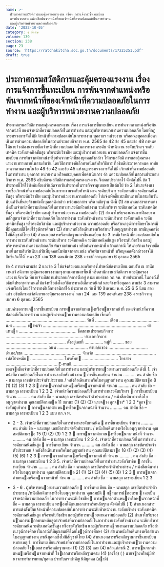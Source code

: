 ```yaml
---
name: >-
  ประกาศกรมสวัสดิการและคุ้มครองแรงงาน เรื่อง การแจ้งการขึ้นทะเบียน
  การพ้นจากตำแหน่งหรือพ้นจากหน้าที่ของเจ้าหน้าที่ความปลอดภัยในการทำงาน
  และผู้บริหารหน่วยงานความปลอดภัย
date: '2022-10-05'
category: ง พิเศษ
volume: 139
section: 238
page: 23
source: 'https://ratchakitcha.soc.go.th/documents/17225251.pdf'
draft: true
---
```


# ประกาศกรมสวัสดิการและคุ้มครองแรงงาน เรื่อง การแจ้งการขึ้นทะเบียน การพ้นจากตำแหน่งหรือพ้นจากหน้าที่ของเจ้าหน้าที่ความปลอดภัยในการทำงาน และผู้บริหารหน่วยงานความปลอดภัย

ประกาศกรมสวัสดิการและคุ้มครองแรงงาน เรื่อง การแจ้งการขึ้นทะเบียน การพ้นจากตาแหน่งหรือพ้นจากหน้าที่ ของเจ้าหน้าที่ความปลอดภัยในการทำงาน และผู้บริหารหน่วยงานความปลอดภัย โดยที่กฎกระทรวงการจัดให้มีเจ้าหน้าที่ความปลอดภัยในการทางาน บุคลากร หน่วยงาน หรือคณะบุคคลเพื่อดาเนินการด้านความปลอดภัยในสถานประกอบกิจการ พ.ศ. 2565 ข้อ 42 ข้อ 45 และข้อ 48 กาหนดให้นายจ้างต้องนารายชื่อเจ้าหน้าที่ความปลอดภัยในการทางานระดับ หัวหน้างาน ระดับบริหาร ระดับเทคนิค ระดับเทคนิคขั้นสูง หรือระดับวิชาชีพ และผู้บริหารหน่วยงาน ความปลอดภัย แจ้งการขึ้นทะเบียน การพ้นจากตำแหน่งหรือพ้นจากหน้าที่ของบุคคลดังกล่าว ให้กรมสวัสดิ การและคุ้มครองแรงงานทราบภายในสามสิบวัน โดยวิธีการทางอิเล็กทรอนิกส์หรือวิธีการ ที่อธิบดีประกาศกาหนด อาศัยอานาจตามความในข้อ 48 ข้อ 42 และข้อ 45 แห่งกฎกระทรวงการจัดให้มี เจ้าหน้าที่ความปลอดภัยในการทำงาน บุคลากร หน่วยงาน หรือคณะบุคคลเพื่อดำเนินการ ด้า นความปลอดภัยในสถานประกอบกิจการ พ.ศ. 2565 อธิบดีกรมสวัสดิการและคุ้มครองแรงงาน จึงออกประกาศไว้ ดังต่อไปนี้ ข้อ 1 ประกาศนี้ให้ใช้บังคับตั้งแต่วันถัดจากวันประกาศในราชกิจจานุเบกษาเป็นต้นไป ข้อ 2 ให้นายจ้างนารายชื่อเจ้าหน้าที่ความปลอดภัยในการทางานระดับหัวหน้างาน ระดับบริหาร ระดับเทคนิค ระดับเทคนิคขั้นสูง หรือระดับวิชาชีพ และผู้บริหารหน่วยงานความปลอดภัย ไปแจ้งเพื่อขึ้นทะเบียนภายในสามสิบวันนับแต่วันที่นายจ้างแต่งตั้งบุคคลดังกล่าว พร้อมเอกสาร หรือ หลักฐาน ดังนี้ (1) สาเนาเอกสารการแต่งตั้งเป็นเจ้าหน้าที่ความปลอดภัยในการทางานระดับหัวหน้างาน ระดับบริหาร ระดับเทคนิค ระดับเทคนิคขั้นสูง หรือระดับวิชาชีพ และผู้บริหารหน่วยงานความปลอดภัย (2) สำเนาใบรับรองผ่านการฝึกอบรมหลักสูตรเจ้าหน้าที่ความปลอดภัย ในการทำงาน ระดับหัวหน้างาน ระดับบริหาร ระดับเทคนิค ระดับเทคนิคขั้นสูง หรือระดับวิชาชีพ และผู้บริหารหน่วยงาน ความปลอดภัย หรือสำเนาวุฒิการศึกษาในกรณีที่มีคุณสมบัติโดยใช้วุฒิการศึกษา (3) สำเนาหนังสือเดินทางหรือสำเนาใบอนุญาตทำงาน กรณีบุคคลซึ่งไม่มีสัญชาติไทย (4) สำเนาเอกสารหรือหลักฐานการขึ้นทะเบียน ข้อ 3 กรณีเจ้าหน้าที่ความปลอดภัยในการทางานระดับหัวหน้างาน ระดับบริหาร ระดับเทคนิค ระดับเทคนิคขั้นสูง หรือระดับวิชาชีพ และผู้บริหารหน่วยงานความปลอดภัย พ้นจากตำแหน่ง หรือพ้นจากหน้าที่ แล้วแต่กรณี ให้นายจ้างแจ้งรายชื่อภายในสามสิบวันนับแต่วันที่บุคคลนั้นพ้นจากตาแหน่ง หรือพ้นจากหน้าที่ หรือบุคคลดังกล่าวอาจใช้สิทธิแจ้งก็ได้ ้ หนา 23 ่ เลม 139 ตอนพิเศษ 238 ง ราชกิจจานุเบกษา 6 ตุลาคม 2565

ข้อ 4 การแจ้งตามข้อ 2 และข้อ 3 ให้แจ้งด้วยตนเองหรือทางไปรษณีย์ลงทะเบียน ตอบรับ ณ สานักงานสวั สดิการและคุ้มครองแรงงานกรุงเทพมหานครพื้นที่ หรือสานักงานสวัสดิการ และคุ้มครองแรงงานจังหวัด ที่นายจ้างมีสถานประกอบกิจการตั้งอยู่ ตามแบบคำขอ กภ.จพ. ท้ายประกาศนี้ ในกรณีที่อธิบดีประกาศกาหนดให้แจ้งหรือส่งโดยวิธีการทางอิเล็กทรอนิกส์ นายจ้างหรือบุคคล ตามข้อ 3 สามารถแจ้งหรือส่งโดยวิธีการทางอิเล็กทรอนิกส์ได้ ประกาศ ณ วันที่ 10 สิงหาคม พ.ศ. 25 6 5 นิยม สองแก้ว อธิบดีกรมสวัสดิการและคุ้มครองแรงงาน ้ หนา 24 ่ เลม 139 ตอนพิเศษ 238 ง ราชกิจจานุเบกษา 6 ตุลาคม 2565

แบบคําขอการแจงการขึ้นทะเบียน การพนจากตําแหนงหรือพนจากหน้าที่ ของเจ้าหน้าที่ความปลอดภัยในการทํางาน และผู้บริหารหนวยงานความปลอดภัย เขียนที่ ................................................................. วันที่ ........... เดือน ................................ พ.ศ ........... ขาพเจ้า .................................................................................... ตําแหนง ............................................... ชื่อสถานประกอบกิจการ ............................................................... ประเภทกิจการ ................................................. ตั้งอยู่เลขที่ ............... หมู่ที่ ......... ซอย .................................. ถนน ......................... ตําบล/แขวง ................................ อําเภอ/เขต ............................................... จังหวัด .................................................. รหัสไปรษณีย ........................... โทรศัพท ............................. โทรสาร ...........................................E-mail.................................................................. ขอแจงชื่อเจ้าหน้าที่ความปลอดภัยในการทํางาน และผู้บริหารหนวยงานความปลอดภัย ดังนี้ 1. เจ้าหน้าที่ความปลอดภัยในการทํางานระดับหัวหน้างาน  การขึ้นทะเบียน จํานวน .......... คน ลําดับ ชื่อ - นามสกุล เลขบัตรประจําตัวประชาชน / หนังสือเดินทางหรือใบอนุญาตทํางาน คุณสมบัติตามขอ 8 (1) (2) (3) 1 2 3  การพนจากตําแหนงหรือพนจากหน้าที่ จํานวน .......... คน ลําดับ ชื่อ – นามสกุล เลขทะเบียน 1 2 3 2. เจ้าหน้าที่ความปลอดภัยในการทํางานระดับบริหาร  การขึ้นทะเบียน จํานวน .......... คน ลําดับ ชื่อ - นามสกุล เลขบัตรประจําตัวประชาชน / หนังสือเดินทางหรือใบอนุญาตทํางาน คุณสมบัติตามขอ 11 สถานะ (1) (2) (3) นายจาง ลูกจาง* 1 2 3 *ลูกจางระดับผู้บริหาร  การพนจากตําแหนงหรือพนจากหน้าที่ จํานวน .......... คน ลําดับ ชื่อ – นามสกุล เลขทะเบียน 1 2 3 แบบ กภ.จ พ.

- 2 - 3. เจ้าหน้าที่ความปลอดภัยในการทํางานระดับเทคนิค  การขึ้นทะเบียน จํานวน .......... คน ลําดับ ชื่อ - นามสกุล เลขบัตรประจําตัวประชาชน / หนังสือเดินทางหรือใบอนุญาตทํางาน คุณสมบัติตามขอ 15 (1) (2) (3) 1 2 3  การพนจากตําแหนงหรือพนจากหน้าที่ จํานวน .......... คน ลําดับ ชื่อ – นามสกุล เลขทะเบียน 1 2 3 4. เจ้าหน้าที่ความปลอดภัยในการทํางานระดับเทคนิคขั้นสูง  การขึ้นทะเบียน จํานวน .......... คน ลําดับ ชื่อ - นามสกุล เลขบัตรประจําตัวประชาชน / หนังสือเดินทางหรือใบอนุญาตทํางาน คุณสมบัติตามขอ 18 (1) (2) (3) (4) (5) (6) 1 2 3  การพนจากตําแหนงหรือพนจากหน้าที่ จํานวน .......... คน ลําดับ ชื่อ – นามสกุล เลขทะเบียน 1 2 3 5. เจ้าหน้าที่ความปลอดภัยในการทํางานระดับวิชาชีพ  การขึ้นทะเบียน จํานวน .......... คน ลําดับ ชื่อ - นามสกุล เลขบัตรประจําตัวประชาชน / หนังสือเดินทางหรือใบอนุญาตทํางาน คุณสมบัติตามขอ 21 (1) (2) (3) (4) (5) (6) 1 2 3  การพนจากตําแหนงหรือพนจากหน้าที่ จํานวน .......... คน ลําดับ ชื่อ – นามสกุล เลขทะเบียน 1 2 3

- 3 - 6 . ผู้บริหารหนวยงานความปลอดภัย  การขึ้นทะเบียน ชื่อ - นามสกุล เลขบัตรประจําตัวประชาชน /หนังสือเดินทางหรือใบอนุญาตทํางาน คุณสมบัติ  ผานการฝกอบรม  เคยเป็นเจ้าหน้าที่ความปลอดภัย ในการทํางานระดับวิชาชีพ  การพนจากตําแหนงหรือพนจากหน้าที่ ชื่อ – นามสกุล เลขทะเบียน พรอมได้แนบเอกสารหรือหลักฐาน ดังต่อไปนี้ ( 1) สําเนาเอกสารการแต่งตั้งเป็นเจ้าหน้าที่ความปลอดภัยในการทํางานระดับหัวหน้างาน ระดับบริหาร ระดับเทคนิค ระดับเทคนิคขั้นสูง หรือระดับวิชาชีพ และผู้บริหารหนวยงานความปลอดภัย (2) สําเนาใบรับรองผานการฝกอบรมหลักสูตรเจ้าหน้าที่ความปลอดภัยในการทํางานระดับหัวหน้างาน ระดับบริหาร ระดับเทคนิค ระดับเทคนิคขั้นสูง หรือระดับวิชาชีพ และผู้บริหารหนวยงานความปลอดภัย หรือสําเนาวุฒิการศึกษาในกรณีที่มีคุณสมบัติโดยใชวุฒิการศึกษา (3) สําเนาหนังสือเดินทางหรือสําเนาใบอนุญาตทํางาน กรณีบุคคลซึ่งไม่มีสัญชาติไทย (4) สําเนาเอกสารหรือหลักฐานการขึ้นทะเบียน หมายเหตุ 1. การขึ้นทะเบียนเจ้าหน้าที่ความปลอดภัยในการทํางานและผู้บริหารหนวยงานความปลอดภัย ใชเอกสารหรือหลักฐานตาม (1) (2) (3) และ (4) แล้วแต่กรณี 2. การพนจากตําแหนงหรือพนจากหน้าที่ ใชเอกสารหรือหลักฐานตาม (4) (ลงชื่อ) ( ) นายจางหรือผู้มีอํานาจกระทําการแทน/บุคคล ประทับตราสําคัญ นิติบุคคล (ถามี)
